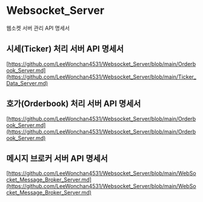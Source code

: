 # Websocket_Server
웹소켓 서버 관리 API 명세서

## 시세(Ticker) 처리 서버 API 명세서
[https://github.com/LeeWonchan4531/Websocket_Server/blob/main/Orderbook_Server.md](https://github.com/LeeWonchan4531/Websocket_Server/blob/main/Ticker_Data_Server.md)

## 호가(Orderbook) 처리 서버 API 명세서
[https://github.com/LeeWonchan4531/Websocket_Server/blob/main/Orderbook_Server.md](https://github.com/LeeWonchan4531/Websocket_Server/blob/main/Orderbook_Server.md)

## 메시지 브로커 서버 API 명세서
[https://github.com/LeeWonchan4531/Websocket_Server/blob/main/WebSocket_Message_Broker_Server.md](https://github.com/LeeWonchan4531/Websocket_Server/blob/main/WebSocket_Message_Broker_Server.md)
